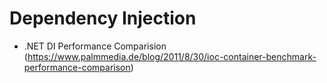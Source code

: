 # Dependency Injection

 - .NET DI Performance Comparision (https://www.palmmedia.de/blog/2011/8/30/ioc-container-benchmark-performance-comparison)